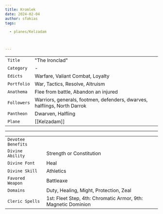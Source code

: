 ```yaml
---
title: Kromlek
date: 2024-02-04
author: sfakias
tags:

  - planes/Kelzadam



---
```

| | |
| --- | --- |
| `Title` | "The Ironclad" |
| `Category` | - |
| `Edicts` | Warfare, Valiant Combat, Loyalty |
| `Portfolio` | War, Tactics, Resolve, Altruism |
| `Anathema` | Flee from battle, Abandon an injured |
| `Followers` | Warriors, generals, footmen, defenders, dwarves, halflings, North Darrok |
| `Pantheon` | Dwarven, Halfling |
| `Plane` | [[Kelzadam]] |

---
| | |
| --- | --- |
| `Devotee Benefits` |
| `Divine Ability` | Strength or Constitution |
| `Divine Font` | Heal |
| `Divine Skill` | Athletics |
| `Favored Weapon` | Battleaxe |
| `Domains` | Duty, Healing, Might, Protection, Zeal |
| `Cleric Spells` | 1st: Fleet Step, 4th: Chromatic Armor, 9th: Magnetic Dominion |
